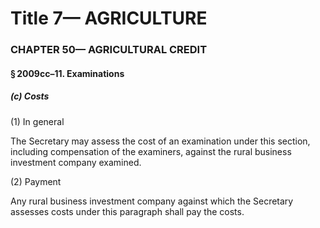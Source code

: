 
# Title 7— AGRICULTURE
### CHAPTER 50— AGRICULTURAL CREDIT
#### § 2009cc–11. Examinations
##### (c) Costs

(1) In general

The Secretary may assess the cost of an examination under this section, including compensation of the examiners, against the rural business investment company examined.

(2) Payment

Any rural business investment company against which the Secretary assesses costs under this paragraph shall pay the costs.
